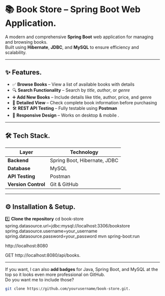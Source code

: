 # 📚 Book Store – Spring Boot Web Application.

A modern and comprehensive **Spring Boot** web application for managing and browsing books.  
Built using **Hibernate**, **JDBC**, and **MySQL** to ensure efficiency and scalability.

---

## ✨ Features.

- ✅ **Browse Books** – View a list of available books with details  
- 🔍 **Search Functionality** – Search by *title*, *author*, or *genre*  
- ➕ **Add New Books** – Include details like title, author, price, and genre  
- 📖 **Detailed View** – Check complete book information before purchasing  
- 🛠 **REST API Testing** – Fully testable using **Postman**  
- 📱 **Responsive Design** – Works on desktop & mobile  .

---

## 🛠 Tech Stack.

| Layer          | Technology |
|----------------|------------|
| **Backend**    | Spring Boot, Hibernate, JDBC |
| **Database**   | MySQL |
| **API Testing**| Postman |
| **Version Control** | Git & GitHub |

------

## ⚙️ Installation & Setup.

1️⃣ **Clone the repository**
cd book-store
spring.datasource.url=jdbc:mysql://localhost:3306/bookstore
spring.datasource.username=your_username
spring.datasource.password=your_password
mvn spring-boot:run

http://localhost:8080

GET http://localhost:8080/api/books.


-------

If you want, I can also **add badges** for Java, Spring Boot, and MySQL at the top so it looks even more professional on GitHub.  
Do you want me to include those?

```bash
git clone https://github.com/yourusername/book-store.git.
